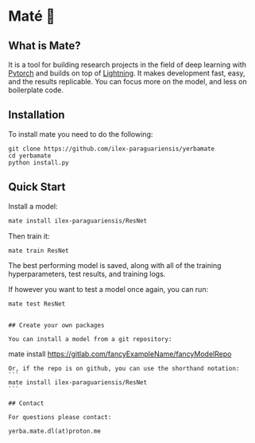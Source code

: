 # Maté 🧉

## What is Mate?
It is a tool for building research projects in the field of deep learning with [Pytorch](https://pytorch.org/) and builds on top of [Lightning](https://www.pytorchlightning.ai/).
It makes development fast, easy, and the results replicable. You can focus more on the model, and less on boilerplate code.

## Installation
<!--
Install the stable version via pip:
```
pip install ymdl
```
-->
To install mate you need to do the following:
```
git clone https://github.com/ilex-paraguariensis/yerbamate 
cd yerbamate
python install.py
```

## Quick Start
Install a model:
```bash
mate install ilex-paraguariensis/ResNet
```
Then train it:
```bash
mate train ResNet
```
The best performing model is saved, along with all of the training hyperparameters, test results, and training logs.

If however you want to test a model once again, you can run:
```bash
mate test ResNet
```

<!--
## Example Folder Structure
```
├── classification-demo
│   ├── base_lightning
│   │   └── BaseClassificationLightningModule.py
│   ├── data
│   │   ├── cifar10
│   │   │   ├── data_loader.py
│   │   │   └── parameters.json
│   │   └── imagenet
│   │       ├── data_loader.py
│   │       ├── parameters.json
│   │       └── pre_processing.py
│   ├── env_parameters.json
│   ├── models
│   │   ├── convlstm
│   │   │   ├── convlstmcell
│   │   │   │   ├── convlstmcell.py
│   │   │   │   └── parameters.json
│   │   │   ├── convlstm.py
│   │   │   ├── model.py
│   │   │   └── parameters.json
│   │   └── resnet
│   │       ├── model.py
│   │       ├── parameters.json
│   │       └── resnet.py
│   ├── parameters.json
│   └── snapshots
│       └── resnet__1
│           ├── model.py
│           ├── parameters.json
│           └── resnet.py
├── mate.json
└── README.md
-->
```

## Create your own packages

You can install a model from a git repository:
```
mate install https://gitlab.com/fancyExampleName/fancyModelRepo
````
Or, if the repo is on github, you can use the shorthand notation:
```
mate install ilex-paraguariensis/ResNet
```

## Contact

For questions please contact:

yerba.mate.dl(at)proton.me
